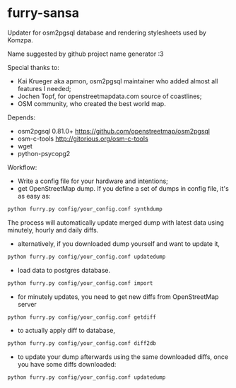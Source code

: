 furry-sansa
===========

Updater for osm2pgsql database and rendering stylesheets used by Komzpa.

Name suggested by github project name generator :3

Special thanks to:
 * Kai Krueger aka apmon, osm2pgsql maintainer who added almost all features I needed;
 * Jochen Topf, for openstreetmapdata.com source of coastlines;
 * OSM community, who created the best world map.

Depends:
 * osm2pgsql 0.81.0+ https://github.com/openstreetmap/osm2pgsql
 * osm-c-tools http://gitorious.org/osm-c-tools
 * wget
 * python-psycopg2

 
Workflow:
 * Write a config file for your hardware and intentions;
 * get OpenStreetMap dump. If you define a set of dumps in config file, it's as easy as:
```bash
python furry.py config/your_config.conf synthdump
```

 The process will automatically update merged dump with latest data using minutely, hourly and daily diffs.

 * alternatively, if you downloaded dump yourself and want to update it,
```bash
python furry.py config/your_config.conf updatedump
```

 * load data to postgres database. 
```bash
python furry.py config/your_config.conf import
```

 * for minutely updates, you need to get new diffs from OpenStreetMap server
``` bash
python furry.py config/your_config.conf getdiff
```

 * to actually apply diff to database, 
``` bash
python furry.py config/your_config.conf diff2db
```

 * to update your dump afterwards using the same downloaded diffs, once you have some diffs downloaded:
``` bash
python furry.py config/your_config.conf updatedump
```